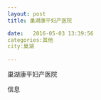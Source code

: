 ```yaml
--- 
layout: post 
title: 巢湖康平妇产医院

date:   2016-05-03 13:39:56 
categories:其他  
city:巢湖
  
--- 
```

   
巢湖康平妇产医院

信息


